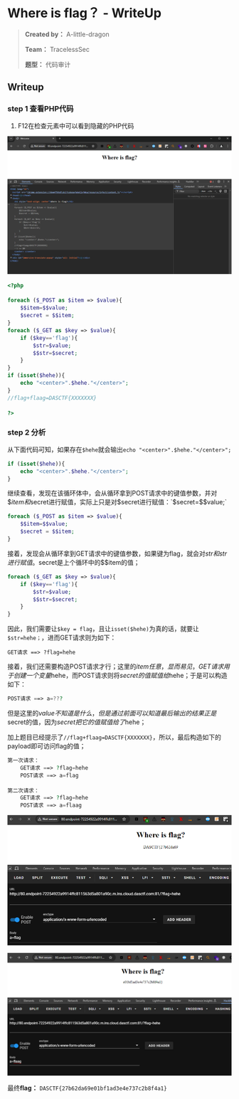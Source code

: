 # Where is flag？  - WriteUp

> **Created by：** A-little-dragon
>
> **Team：** TracelessSec
>
> **题型：**  代码审计



## Writeup

### step 1 查看PHP代码

1. F12在检查元素中可以看到隐藏的PHP代码

![image-20240815165919876](image\image-20240815165919876.png)

```php
<?php 

foreach ($_POST as $item => $value){
    $$item=$$value;
    $secret = $$item;
}
foreach ($_GET as $key => $value){
    if ($key=='flag'){
        $str=$value;
        $$str=$secret;
    }
}
if (isset($hehe)){
    echo "<center>".$hehe."</center>";
}
//flag+flaag=DASCTF{XXXXXXX}

?>
```

### step 2 分析

从下面代码可知，如果存在`$hehe`就会输出`echo "<center>".$hehe."</center>";`

```php
if (isset($hehe)){
    echo "<center>".$hehe."</center>";
}
```

继续查看，发现在该循环体中，会从循环拿到POST请求中的键值参数，并对$$item和$secret进行赋值，实际上只是对$secret进行赋值：`$secret=$$value;`

```php
foreach ($_POST as $item => $value){
    $$item=$$value;
    $secret = $$item;
}
```

接着，发现会从循环拿到GET请求中的键值参数，如果键为flag，就会对$str和$$str进行赋值。$secret是上个循环中的$$item的值；

```php
foreach ($_GET as $key => $value){
    if ($key=='flag'){
        $str=$value;
        $$str=$secret;
    }
}
```

因此，我们需要让`$key = flag`，且让`isset($hehe)`为真的话，就要让`$str=hehe；`，进而GET请求则为如下：

```
GET请求 ==> ?flag=hehe
```

接着，我们还需要构造POST请求才行；这里的$item任意，显而易见，GET请求用于创建一个变量$hehe，而POST请求则将$secret的值赋值给$hehe；于是可以构造如下：

```php
POST请求 ==> a=???
```

但是这里的$value不知道是什么，但是通过前面可以知道最后输出的结果正是$secret的值，因为$secret把它的值赋值给了$hehe；

加上题目已经提示了`//flag+flaag=DASCTF{XXXXXXX}`，所以，最后构造如下的payload即可访问flag的值；

```php
第一次请求：
    GET请求 ==> ?flag=hehe
    POST请求 ==> a=flag
    
第二次请求：
    GET请求 ==> ?flag=hehe
	POST请求 ==> a=flaag
```

![image-20240815172658688](image\image-20240815172658688.png)

![image-20240815172839978](image\image-20240815172839978.png)



最终**flag：** `DASCTF{27b62da69e01bf1ad3e4e737c2b8f4a1}`
